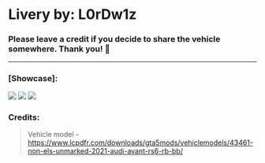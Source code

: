 # Livery by: L0rDw1z
### Please leave a credit if you decide to share the vehicle somewhere. Thank you! 🙌
---
### [Showcase]: <br>
<img src="https://i.imgur.com/5hbq1x7.png">
<img src="https://i.imgur.com/yENj9kR.png">
<img src="https://i.imgur.com/1m0mvdc.png">

### Credits: <br>
> Vehicle model - https://www.lcpdfr.com/downloads/gta5mods/vehiclemodels/43461-non-els-unmarked-2021-audi-avant-rs6-rb-bb/

